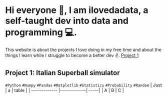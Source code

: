 # Hi everyone 👋, I am ilovedadata, a self-taught dev into data and programming 💻.
This website is about the projects I love doing in my free time and about the things I learn while I struggle to become a better dev ✌️.
[Project 1](#project-1:-italian-superball-simulator)

## Project 1: Italian Superball simulator
`#Python` `#Numpy` `#Pandas` `#Matplotlib` `#Statistics` `#Probability` `#Random` 
| Just        | a           | table  |
| ------------- |-------------| -----|
| A      | B | C |
